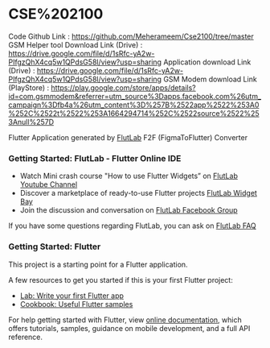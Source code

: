 # CSE%202100

Code Github Link : https://github.com/Meherameem/Cse2100/tree/master
GSM Helper tool Download Link (Drive) : https://drive.google.com/file/d/1sRfc-yA2w-PIfgzQhX4cq5w1QPdsG58l/view?usp=sharing
Application download Link (Drive) : https://drive.google.com/file/d/1sRfc-yA2w-PIfgzQhX4cq5w1QPdsG58l/view?usp=sharing
GSM Modem download Link (PlayStore) : https://play.google.com/store/apps/details?id=com.gsmmodem&referrer=utm_source%3Dapps.facebook.com%26utm_campaign%3Dfb4a%26utm_content%3D%257B%2522app%2522%253A0%252C%2522t%2522%253A1664294714%252C%2522source%2522%253Anull%257D

Flutter Application generated by [FlutLab](https://flutlab.io) F2F (FigmaToFlutter) Converter

### Getting Started: FlutLab - Flutter Online IDE

- Watch Mini crash course "How to use Flutter Widgets” on [FlutLab Youtube Channel](https://www.youtube.com/channel/UC7ZOPQm4JFlvBc9WeynLX_g)
- Discover a marketplace of ready-to-use Flutter projects [FlutLab Widget Bay](https://widgetbay.flutlab.io/)
- Join the discussion and conversation on [FlutLab Facebook Group](https://www.facebook.com/groups/flutlab/)

If you have some questions regarding FlutLab, you can ask on [FlutLab FAQ](https://faq.flutlab.io/)

### Getting Started: Flutter

This project is a starting point for a Flutter application.

A few resources to get you started if this is your first Flutter project:

- [Lab: Write your first Flutter app](https://flutter.dev/docs/get-started/codelab)
- [Cookbook: Useful Flutter samples](https://flutter.dev/docs/cookbook)

For help getting started with Flutter, view
[online documentation](https://flutter.dev/docs), which offers tutorials,
samples, guidance on mobile development, and a full API reference.
